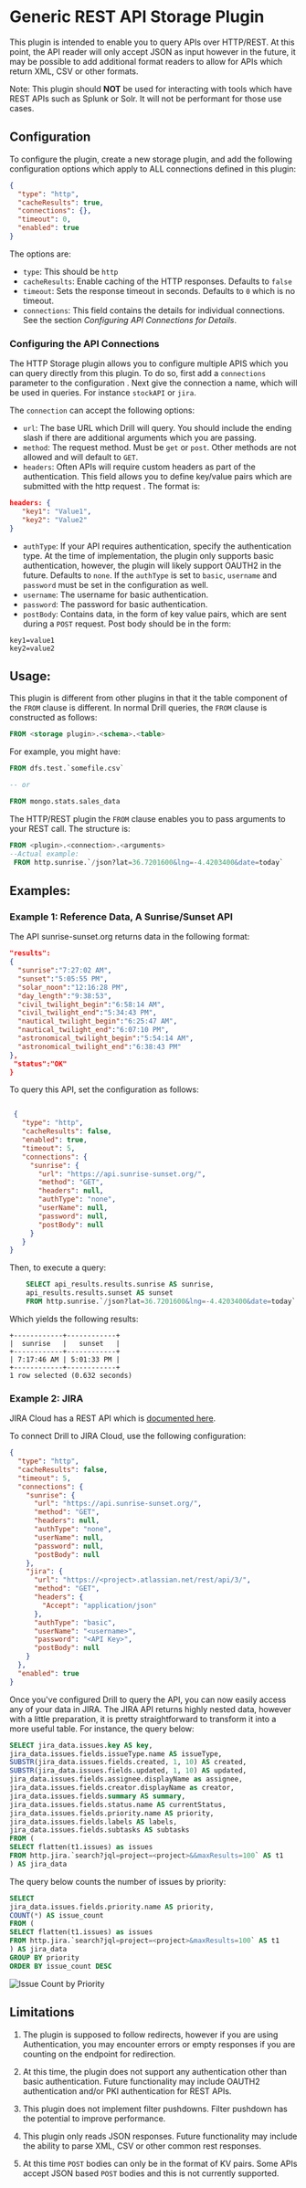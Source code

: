 
# Generic REST API Storage Plugin
This plugin is intended to enable you to query APIs over HTTP/REST. At this point, the API reader will only accept JSON as input however in the future, it may be possible to
 add additional format readers to allow for APIs which return XML, CSV or other formats.  
 
Note:  This plugin should **NOT** be used for interacting with tools which have REST APIs such as Splunk or Solr. It will not be performant for those use cases.  

## Configuration
To configure the plugin, create a new storage plugin, and add the following configuration options which apply to ALL connections defined in this plugin:

```json
{
  "type": "http",
  "cacheResults": true,
  "connections": {},
  "timeout": 0,
  "enabled": true
}
```
The options are:
* `type`:  This should be `http`
* `cacheResults`:  Enable caching of the HTTP responses.  Defaults to `false`
* `timeout`:  Sets the response timeout in seconds. Defaults to `0` which is no timeout. 
* `connections`:  This field contains the details for individual connections. See the section *Configuring API Connections for Details*.


### Configuring the API Connections
The HTTP Storage plugin allows you to configure multiple APIS which you can query directly from this plugin. To do so, first add a `connections` parameter to the configuration
. Next give the connection a name, which will be used in queries.  For instance `stockAPI` or `jira`.

The `connection` can accept the following options:
* `url`: The base URL which Drill will query. You should include the ending slash if there are additional arguments which you are passing.
* `method`: The request method. Must be `get` or `post`. Other methods are not allowed and will default to `GET`.  
* `headers`: Often APIs will require custom headers as part of the authentication. This field allows you to define key/value pairs which are submitted with the http request
.  The format is:
```json
headers: {
   "key1": "Value1",
   "key2": "Value2"
}
```
* `authType`: If your API requires authentication, specify the authentication type. At the time of implementation, the plugin only supports basic authentication, however, the
 plugin will likely support OAUTH2 in the future. Defaults to `none`. If the `authType` is set to `basic`, `username` and `password` must be set in the configuration as well. 
 * `username`: The username for basic authentication. 
 * `password`: The password for basic authentication.
 * `postBody`: Contains data, in the form of key value pairs, which are sent during a `POST` request. Post body should be in the form:
 ```
key1=value1
key2=value2
```

## Usage:
This plugin is different from other plugins in that it the table component of the `FROM` clause is different. In normal Drill queries, the `FROM` clause is constructed as follows:
```sql
FROM <storage plugin>.<schema>.<table>
```
For example, you might have:
```sql
FROM dfs.test.`somefile.csv`

-- or 

FROM mongo.stats.sales_data
```

The HTTP/REST plugin the `FROM` clause enables you to pass arguments to your REST call. The structure is:
```sql
FROM <plugin>.<connection>.<arguments>
--Actual example:
 FROM http.sunrise.`/json?lat=36.7201600&lng=-4.4203400&date=today`
```


## Examples:
### Example 1:  Reference Data, A Sunrise/Sunset API
The API sunrise-sunset.org returns data in the following format:

 ```json
 "results":
 {
   "sunrise":"7:27:02 AM",
   "sunset":"5:05:55 PM",
   "solar_noon":"12:16:28 PM",
   "day_length":"9:38:53",
   "civil_twilight_begin":"6:58:14 AM",
   "civil_twilight_end":"5:34:43 PM",
   "nautical_twilight_begin":"6:25:47 AM",
   "nautical_twilight_end":"6:07:10 PM",
   "astronomical_twilight_begin":"5:54:14 AM",
   "astronomical_twilight_end":"6:38:43 PM"
 },
  "status":"OK"
}
```
To query this API, set the configuration as follows:

```json

 {
   "type": "http",
   "cacheResults": false,
   "enabled": true,
   "timeout": 5,
   "connections": {
     "sunrise": {
       "url": "https://api.sunrise-sunset.org/",
       "method": "GET",
       "headers": null,
       "authType": "none",
       "userName": null,
       "password": null,
       "postBody": null
     }
   }
}

```
Then, to execute a query:
```sql
    SELECT api_results.results.sunrise AS sunrise, 
    api_results.results.sunset AS sunset
    FROM http.sunrise.`/json?lat=36.7201600&lng=-4.4203400&date=today` AS api_results;
```
Which yields the following results:
```
+------------+------------+
|  sunrise   |   sunset   |
+------------+------------+
| 7:17:46 AM | 5:01:33 PM |
+------------+------------+
1 row selected (0.632 seconds)
```

### Example 2: JIRA
JIRA Cloud has a REST API which is [documented here](https://developer.atlassian.com/cloud/jira/platform/rest/v3/?utm_source=%2Fcloud%2Fjira%2Fplatform%2Frest%2F&utm_medium=302). 

To connect Drill to JIRA Cloud, use the following configuration:
```json
{
  "type": "http",
  "cacheResults": false,
  "timeout": 5,
  "connections": {
    "sunrise": {
      "url": "https://api.sunrise-sunset.org/",
      "method": "GET",
      "headers": null,
      "authType": "none",
      "userName": null,
      "password": null,
      "postBody": null
    },
    "jira": {
      "url": "https://<project>.atlassian.net/rest/api/3/",
      "method": "GET",
      "headers": {
        "Accept": "application/json"
      },
      "authType": "basic",
      "userName": "<username>",
      "password": "<API Key>",
      "postBody": null
    }
  },
  "enabled": true
}
```

Once you've configured Drill to query the API, you can now easily access any of your data in JIRA. The JIRA API returns highly nested data, however with a little preparation, it
 is pretty straightforward to transform it into a more useful table. For instance, the
 query below:
```sql
SELECT jira_data.issues.key AS key, 
jira_data.issues.fields.issueType.name AS issueType,
SUBSTR(jira_data.issues.fields.created, 1, 10) AS created, 
SUBSTR(jira_data.issues.fields.updated, 1, 10) AS updated,
jira_data.issues.fields.assignee.displayName as assignee, 
jira_data.issues.fields.creator.displayName as creator,
jira_data.issues.fields.summary AS summary,
jira_data.issues.fields.status.name AS currentStatus,
jira_data.issues.fields.priority.name AS priority,
jira_data.issues.fields.labels AS labels,
jira_data.issues.fields.subtasks AS subtasks
FROM (
SELECT flatten(t1.issues) as issues 
FROM http.jira.`search?jql=project=<project>&&maxResults=100` AS t1
) AS jira_data
```
The query below counts the number of issues by priority:

```sql
SELECT 
jira_data.issues.fields.priority.name AS priority,
COUNT(*) AS issue_count
FROM (
SELECT flatten(t1.issues) as issues 
FROM http.jira.`search?jql=project=<project>&maxResults=100` AS t1
) AS jira_data
GROUP BY priority
ORDER BY issue_count DESC
```

<img src="images/issue_count.png"  alt="Issue Count by Priority"/>


## Limitations
1.  The plugin is supposed to follow redirects, however if you are using Authentication, you may encounter errors or empty responses if you are counting on the endpoint for
 redirection. 
 
 2. At this time, the plugin does not support any authentication other than basic authentication. Future functionality may include OAUTH2 authentication and/or PKI
  authentication for REST APIs.
  
 3. This plugin does not implement filter pushdowns. Filter pushdown has the potential to improve performance.
 
 4. This plugin only reads JSON responses. Future functionality may include the ability to parse XML, CSV or other common rest responses.
 
 5. At this time `POST` bodies can only be in the format of KV pairs. Some APIs accept JSON based `POST` bodies and this is not currently supported.



